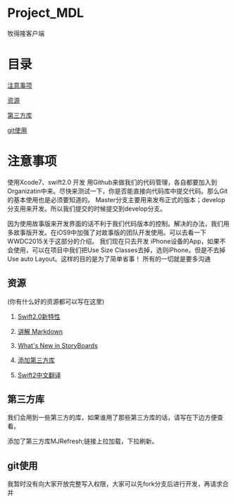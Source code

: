 # Project_MDL
牧得隆客户端

# 目录

[注意事项](#zhiYiShiXiang)

[资源](#ziYuan)

[第三方库](#disanfang)

[git使用](#git)

<h1 id="zhiYiShiXiang">注意事项</h1>

使用Xcode7、swift2.0 开发
用Github来做我们的代码管理，各自都要加入到Organizatin中来。尽快来测试一下，你是否能直接向代码库中提交代码。那么Git的基本使用也是必须要知道的。 Master分支主要用来发布正式的版本；develop分支用来开发。所以我们提交的时候提交到develop分支。

因为使用故事版来开发界面的话不利于我们代码版本的控制。解决的办法，我们用多故事版开发。在iOS9中加强了对故事版的团队开发使用。可以去看一下WWDC2015关于这部分的介绍。
我们现在只去开发 iPhone设备的App，如果不会使用，可以在项目中我们把Use Size Classes去掉，选则iPhone。但是不去掉Use auto Layout。这样的目的是为了简单省事！
所有的一切就是要多沟通

<h2 id="ziYuan">资源</h2>
(你有什么好的资源都可以写在这里)

1. [Swift2.0新特性](http://segmentfault.com/a/1190000002922232)

2. [讲解 Markdown](http://alfred-sun.github.io/blog/2015/01/10/markdown-syntax-documentation/)
3. [What's New in StoryBoards](http://www.hcxy.me/course/43)

4. [添加第三方库](http://www.cocoachina.com/industry/20140721/9201.html)

5. [Swift2中文翻译](http://wiki.jikexueyuan.com/project/swift/)


<h2 id = "disanfang">第三方库</h2>
我们会用到一些第三方的库，如果谁用了那些第三方库的话，请写在下边方便查看。

添加了第三方库MJRefresh;链接上拉加载，下拉刷新。

<h2 id="git">git使用</h2>

我暂时没有向大家开放完整写入权限，大家可以先fork分支后进行开发，再请求合并
